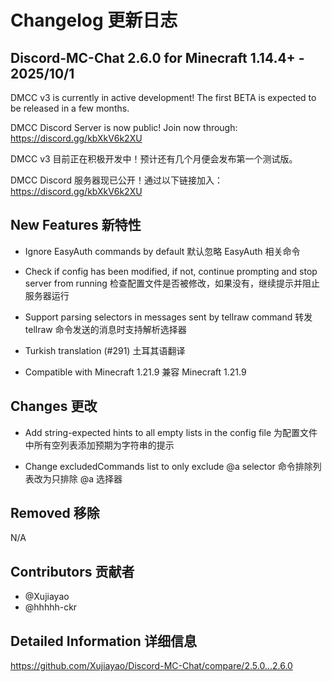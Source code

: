 # Changelog 更新日志

## Discord-MC-Chat 2.6.0 for Minecraft 1.14.4+ - 2025/10/1

DMCC v3 is currently in active development! The first BETA is expected to be released in a few months.

DMCC Discord Server is now public! Join now through: https://discord.gg/kbXkV6k2XU

DMCC v3 目前正在积极开发中！预计还有几个月便会发布第一个测试版。

DMCC Discord 服务器现已公开！通过以下链接加入：https://discord.gg/kbXkV6k2XU

## New Features 新特性

- Ignore EasyAuth commands by default
  默认忽略 EasyAuth 相关命令

- Check if config has been modified, if not, continue prompting and stop server from running
  检查配置文件是否被修改，如果没有，继续提示并阻止服务器运行

- Support parsing selectors in messages sent by tellraw command
  转发 tellraw 命令发送的消息时支持解析选择器

- Turkish translation (#291)
  土耳其语翻译

- Compatible with Minecraft 1.21.9
  兼容 Minecraft 1.21.9

## Changes 更改

- Add string-expected hints to all empty lists in the config file
  为配置文件中所有空列表添加预期为字符串的提示

- Change excludedCommands list to only exclude @a selector
  命令排除列表改为只排除 @a 选择器

## Removed 移除

N/A

## Contributors 贡献者

- @Xujiayao
- @hhhhh-ckr

## Detailed Information 详细信息

https://github.com/Xujiayao/Discord-MC-Chat/compare/2.5.0...2.6.0
